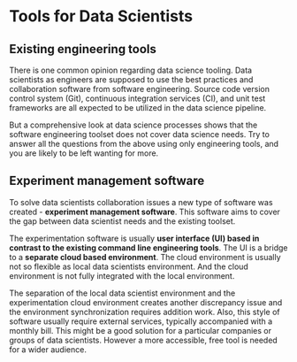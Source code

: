# Tools for Data Scientists


## Existing engineering tools

There is one common opinion regarding data science tooling. Data scientists as
engineers are supposed to use the best practices and collaboration software from
software engineering. Source code version control system (Git), continuous
integration services (CI), and unit test frameworks are all expected to be
utilized in the data science pipeline.

But a comprehensive look at data science processes shows that the software
engineering toolset does not cover data science needs. Try to answer all the
questions from the above using only engineering tools, and you are likely to be
left wanting for more.

## Experiment management software

To solve data scientists collaboration issues a new type of software was
created - **experiment management software**. This software aims to cover the
gap between data scientist needs and the existing toolset.

The experimentation software is usually **user interface (UI) based in contrast
to the existing command line engineering tools**. The UI is a bridge to a
**separate cloud based environment**. The cloud environment is usually not so
flexible as local data scientists environment. And the cloud environment is not
fully integrated with the local environment.

The separation of the local data scientist environment and the experimentation
cloud environment creates another discrepancy issue and the environment
synchronization requires addition work. Also, this style of software usually
require external services, typically accompanied with a monthly bill. This might
be a good solution for a particular companies or groups of data scientists.
However a more accessible, free tool is needed for a wider audience.
